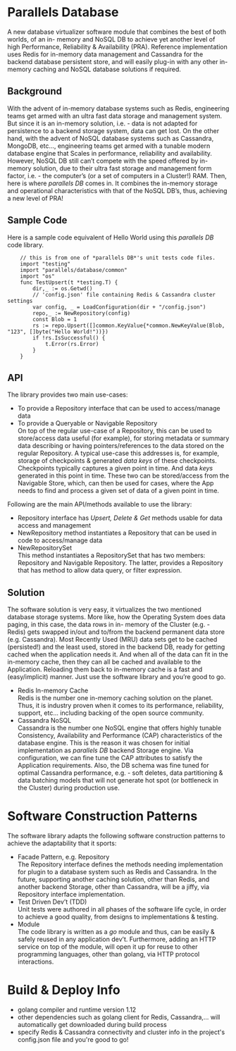 # Parallels Database

A new database virtualizer software module that combines the best of both worlds, of an in- memory and NoSQL DB to achieve yet another level of high Performance, Reliability & Availability (PRA).
Reference implementation uses Redis for in-memory data management and Cassandra for the backend database persistent store, and will easily plug-in with any other in-memory caching and NoSQL database solutions if required.
## Background
With the advent of in-memory database systems such as Redis, engineering teams get armed with an ultra fast data storage and management system. But since it is an in-memory solution, i.e. - data is not adapted for persistence to a backend storage system, data can get lost.
On the other hand, with the advent of NoSQL database systems such as Cassandra, MongoDB, etc..., engineering teams get armed with a tunable modern database engine that Scales in performance, reliability and availability. However, NoSQL DB still canʼt compete with the speed offered by in-memory solution, due to their ultra fast storage and management form factor, i.e. - the computerʼs (or a set of computers in a Cluster!) RAM.
Then, here is where *parallels DB* comes in. It combines the in-memory storage and operational characteristics with that of the NoSQL DBʼs, thus, achieving a new level of PRA!
## Sample Code
Here is a sample code equivalent of Hello World using this *parallels DB* code library.
```
    // this is from one of *parallels DB*'s unit tests code files.
    import "testing"
    import "parallels/database/common"
    import "os"
    func TestUpsert(t *testing.T) {
        dir,_ := os.Getwd()
        // 'config.json' file containing Redis & Cassandra cluster settings
        var config, _ = LoadConfiguration(dir + "/config.json")
        repo,_ := NewRepository(config)
        const Blob = 1
        rs := repo.Upsert([]common.KeyValue{*common.NewKeyValue(Blob, "123", []byte("Hello World!"))})
        if !rs.IsSuccessful() {
            t.Error(rs.Error)
        } 
    }
```
## API
The library provides two main use-cases:
* To provide a Repository interface that can be used to access/manage data
* To provide a Queryable or Navigable Repository<br/>
On top of the regular use-case of a Repository, this can be used to store/access data useful (for example), for storing metadata or summary data describing or having pointers/references to the data stored on the regular Repository. A typical use-case this addresses is, for example, storage of checkpoints & generated *data keys* of these checkpoints. Checkpoints typically captures a given point in time. And data *keys* generated in this point in time. These two can be stored/access from the Navigable Store, which, can then be used for cases, where the App needs to find and process a given set of data of a given point in time.

Following are the main API/methods available to use the library:
* Repository interface has *Upsert, Delete & Get* methods usable for data access and management
* NewRepository method instantiates a Repository that can be used in code to access/manage data
* NewRepositorySet<br/>
This method instantiates a RepositorySet that has two members: Repository and Navigable Repository. The latter, provides a Repository that has method to allow data query, or filter expression.

## Solution
The software solution is very easy, it virtualizes the two mentioned database storage systems. More like, how the Operating System does data paging, in this case, the data rows in in- memory of the Cluster (e.g. - Redis) gets swapped in/out and to/from the backend permanent data store (e.g. Cassandra). Most Recently Used (MRU) data sets get to be cached (persisted!) and the least used, stored in the backend DB, ready for getting cached when the application needs it. And when all of the data can fit in the in-memory cache, then they can all be cached and available to the Application. Reloading them back to in-memory cache is a fast and (easy/implicit) manner. Just use the software library and youʼre good to go.
* Redis In-memory Cache<br/>
Redis is the number one in-memory caching solution on the planet. Thus, it is industry proven when it comes to its performance, reliability, support, etc... including backing of the open source community.
* Cassandra NoSQL<br/>
Cassandra is the number one NoSQL engine that offers highly tunable Consistency, Availability and Performance (CAP) characteristics of the database engine. This is the reason it was chosen for initial implementation as *parallels DB* backend Storage engine. Via configuration, we can fine tune the CAP attributes to satisfy the Application requirements. Also, the DB schema was fine tuned for optimal Cassandra performance, e.g. - soft deletes, data partitioning & data batching models that will not generate hot spot (or bottleneck in the Cluster) during production use.

# Software Construction Patterns
The software library adapts the following software construction patterns to achieve the adaptability that it sports:
* Facade Pattern, e.g. Repository<br/>
The Repository interface defines the methods needing implementation for plugin to a database system such as Redis and Cassandra. In the future, supporting another caching solution, other than Redis, and another backend Storage, other than Cassandra, will be a jiffy, via Repository interface implementation.
* Test Driven Devʼt (TDD)<br/>
Unit tests were authored in all phases of the software life cycle, in order to achieve a good quality, from designs to implementations & testing.
* Module<br/>
The code library is written as a *go* module and thus, can be easily & safely reused in any application devʼt. Furthermore, adding an HTTP service on top of the module, will open it up for reuse to other programming languages, other than golang, via HTTP protocol interactions.

# Build & Deploy Info
* golang compiler and runtime version 1.12
* other dependencies such as golang client for Redis, Cassandra,... will automatically get downloaded during build process
* specify Redis & Cassandra connectivity and cluster info in the project's config.json file and you're good to go!
